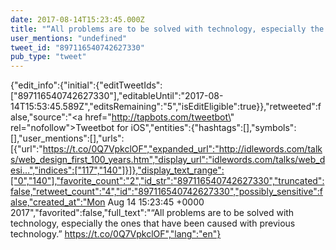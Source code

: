 ```yaml
---
date: 2017-08-14T15:23:45.000Z
title: "“All problems are to be solved with technology, especially the ones that have been caused with previous technology.” https://t.co/0Q7VpkclOF″"
user_mentions: "undefined"
tweet_id: "897116540742627330"
pub_type: "tweet"
---
```

{"edit_info":{"initial":{"editTweetIds":["897116540742627330"],"editableUntil":"2017-08-14T15:53:45.589Z","editsRemaining":"5","isEditEligible":true}},"retweeted":false,"source":"<a href=\"http://tapbots.com/tweetbot\" rel=\"nofollow\">Tweetbot for iΟS</a>","entities":{"hashtags":[],"symbols":[],"user_mentions":[],"urls":[{"url":"https://t.co/0Q7VpkclOF","expanded_url":"http://idlewords.com/talks/web_design_first_100_years.htm","display_url":"idlewords.com/talks/web_desi…","indices":["117","140"]}]},"display_text_range":["0","140"],"favorite_count":"2","id_str":"897116540742627330","truncated":false,"retweet_count":"4","id":"897116540742627330","possibly_sensitive":false,"created_at":"Mon Aug 14 15:23:45 +0000 2017","favorited":false,"full_text":"“All problems are to be solved with technology, especially the ones that have been caused with previous technology.” https://t.co/0Q7VpkclOF","lang":"en"}
